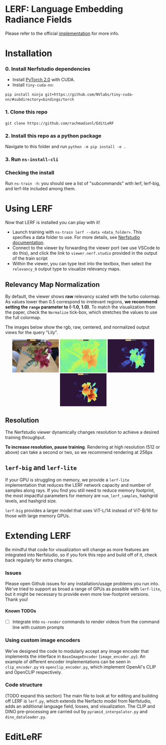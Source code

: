<!-- # LERF: Language Embedded Radiance Fields
This is the official implementation for [LERF](https://lerf.io).


<div align='center'>
<img src="https://www.lerf.io/data/nerf_render.svg" height="230px">
</div> -->

# LERF: Language Embedding Radiance Fields
Please refer to the official [implementation](https://github.com/kerrj/lerf) for more info.

# Installation

### 0. Install Nerfstudio dependencies
- Install [PyTorch 2.0](https://pytorch.org/) with CUDA.
- Install `tiny-cuda-nn`:
```
pip install ninja git+https://github.com/NVlabs/tiny-cuda-nn/#subdirectory=bindings/torch
```
### 1. Clone this repo
`git clone https://github.com/rachmadionl/EditLeRF`
### 2. Install this repo as a python package
Navigate to this folder and run `python -m pip install -e .`

### 3. Run `ns-install-cli`

### Checking the install
Run `ns-train -h`: you should see a list of "subcommands" with lerf, lerf-big, and lerf-lite included among them.

# Using LERF
Now that LERF is installed you can play with it! 

- Launch training with `ns-train lerf --data <data_folder>`. This specifies a data folder to use. For more details, see [Nerfstudio documentation](https://docs.nerf.studio/en/latest/quickstart/first_nerf.html). 
- Connect to the viewer by forwarding the viewer port (we use VSCode to do this), and click the link to `viewer.nerf.studio` provided in the output of the train script
- Within the viewer, you can type text into the textbox, then select the `relevancy_0` output type to visualize relevancy maps.

## Relevancy Map Normalization
By default, the viewer shows **raw** relevancy scaled with the turbo colormap. As values lower than 0.5 correspond to irrelevant regions, **we recommend setting the `range` parameter to (-1.0, 1.0)**. To match the visualization from the paper, check the `Normalize` tick-box, which stretches the values to use the full colormap.

The images below show the rgb, raw, centered, and normalized output views for the query "Lily".


<div align='center'>
<img src="readme_images/lily_rgb.jpg" width="150px">
<img src="readme_images/lily_raw.jpg" width="150px">
<img src="readme_images/lily_centered.jpg" width="150px">
<img src="readme_images/lily_normalized.jpg" width="150px">
</div>


## Resolution
The Nerfstudio viewer dynamically changes resolution to achieve a desired training throughput.

**To increase resolution, pause training**. Rendering at high resolution (512 or above) can take a second or two, so we recommend rendering at 256px
## `lerf-big` and `lerf-lite`
If your GPU is struggling on memory, we provide a `lerf-lite` implementation that reduces the LERF network capacity and number of samples along rays. If you find you still need to reduce memory footprint, the most impactful parameters for memory are `num_lerf_samples`, hashgrid levels, and hashgrid size.

`lerf-big` provides a larger model that uses ViT-L/14 instead of ViT-B/16 for those with large memory GPUs.

# Extending LERF
Be mindful that code for visualization will change as more features are integrated into Nerfstudio, so if you fork this repo and build off of it, check back regularly for extra changes.
### Issues
Please open Github issues for any installation/usage problems you run into. We've tried to support as broad a range of GPUs as possible with `lerf-lite`, but it might be necessary to provide even more low-footprint versions. Thank you!
#### Known TODOs
- [ ] Integrate into `ns-render` commands to render videos from the command line with custom prompts
### Using custom image encoders
We've designed the code to modularly accept any image encoder that implements the interface in `BaseImageEncoder` (`image_encoder.py`). An example of different encoder implementations can be seen in `clip_encoder.py` vs `openclip_encoder.py`, which implement OpenAI's CLIP and OpenCLIP respectively.
### Code structure
(TODO expand this section)
The main file to look at for editing and building off LERF is `lerf.py`, which extends the Nerfacto model from Nerfstudio, adds an additional language field, losses, and visualization. The CLIP and DINO pre-processing are carried out by `pyramid_interpolator.py` and `dino_dataloader.py`.

# EditLeRF
